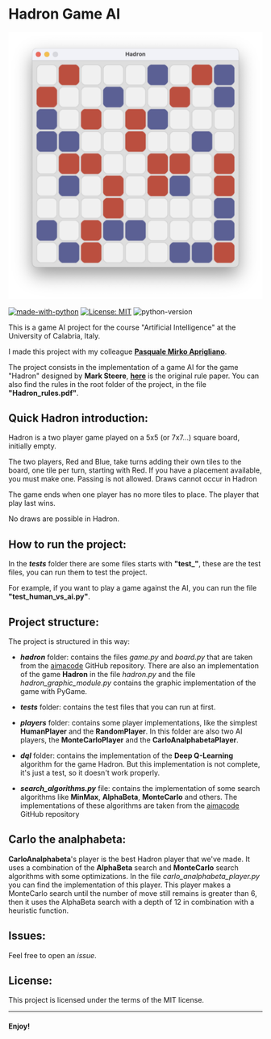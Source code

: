 # **Hadron Game AI**
![](image.png "Hadron board with PyGame")

[![made-with-python](https://img.shields.io/badge/Made%20with-Python-orange)](https://www.python.org/)
[![License: MIT](https://img.shields.io/badge/License-MIT-yellow)](https://opensource.org/licenses/MIT)
![python-version](https://img.shields.io/badge/python-3.7.3-blue)

This is a game AI project for the course "Artificial Intelligence" at the University of Calabria, Italy.

I made this project with my colleague [**Pasquale Mirko Aprigliano**](https://github.com/PasqualeMirko).

The project consists in the implementation of a game AI for the game "Hadron" designed by 
**Mark Steere**, [**here**](https://www.marksteeregames.com/Hadron_rules.pdf) is the original rule paper. 
You can also find the rules in the root folder of the project, in the file **"Hadron_rules.pdf"**.




## Quick Hadron introduction:
Hadron is a two player game played on a 5x5 (or 7x7...) square board, initially empty.

The two players, Red and Blue, take turns adding their own tiles to the board, one tile per turn, starting with Red. 
If you have a placement available, you must make one. Passing is not allowed.
Draws cannot occur in Hadron

The game ends when one player has no more tiles to place. The player that play last wins.

No draws are possible in Hadron.




## How to run the project:
In the **_tests_** folder there are some files starts with **"test_"**, these are the test files, 
you can run them to test the project.

For example, if you want to play a game against the AI, you can run the file **"test_human_vs_ai.py"**.




## Project structure:

The project is structured in this way:

- **_hadron_** folder: contains the files _game.py_ and _board.py_ that are taken from 
the [aimacode](https://github.com/aimacode) GitHub repository.
There are also an implementation of the game **Hadron** in the file _hadron.py_ and the file _hadron_graphic_module.py_ 
contains the graphic implementation of the game with PyGame.


- **_tests_** folder: contains the test files that you can run at first.


- **_players_** folder: contains some player implementations, like the simplest **HumanPlayer** and the **RandomPlayer**.
In this folder are also two AI players, the **MonteCarloPlayer** and the **CarloAnalphabetaPlayer**.


- **_dql_** folder: contains the implementation of the **Deep Q-Learning** algorithm for the game Hadron.
But this implementation is not complete, it's just a test, so it doesn't work properly.


- **_search_algorithms.py_** file: contains the implementation of some search algorithms like **MinMax**, 
**AlphaBeta**, **MonteCarlo** and others. The implementations of these algorithms are taken from 
the [aimacode](https://github.com/aimacode) GitHub repository


## Carlo the analphabeta:
**CarloAnalphabeta**'s player is the best Hadron player that we've made. 
It uses a combination of the **AlphaBeta** search and  **MonteCarlo** search algorithms with some optimizations.
In the file _carlo_analphabeta_player.py_ you can find the implementation of this player.
This player makes a MonteCarlo search until the number of move still remains is greater than 6, then it uses the 
AlphaBeta search with a depth of 12 in combination with a heuristic function.


## Issues:
Feel free to open an _issue_.


## License:
This project is licensed under the terms of the MIT license.


---
#### Enjoy!

